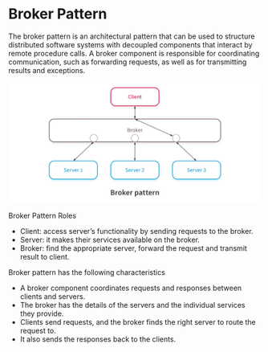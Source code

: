 # Broker Pattern

The broker pattern is an architectural pattern that can be used to structure distributed software systems
with decoupled components that interact by remote procedure calls.
A broker component is responsible for coordinating communication, such as forwarding requests,
as well as for transmitting results and exceptions.

![alt image](../../assets/architectural-pattern/broker.png)

Broker Pattern Roles
* Client: access server’s functionality by sending requests to the broker.
* Server: it makes their services available on the broker.
* Broker: find the appropriate server, forward the request and transmit result to client.

Broker pattern has the following characteristics
* A broker component coordinates requests and responses between clients and servers.
* The broker has the details of the servers and the individual services they provide.
* Clients send requests, and the broker finds the right server to route the request to.
* It also sends the responses back to the clients.
